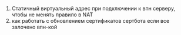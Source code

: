 1. Статичный виртуальный адрес при подключении к впн серверу, чтобы не менять правило в NAT
2. как работать с обновлением сертификатов сертбота если все залочено впн-кой